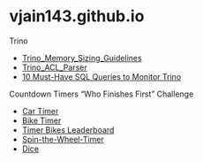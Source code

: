 # vjain143.github.io

Trino
- [Trino_Memory_Sizing_Guidelines](Trino_Memory_Sizing_Guidelines.html)
- [Trino_ACL_Parser](Trino_ACL_Parser.html)
- [10 Must-Have SQL Queries to Monitor Trino](https://medium.com/@vjain143/10-must-have-sql-queries-to-monitor-trino-unlocking-insights-from-the-trino-events-trino-queries-035f0cc27d80)

Countdown Timers “Who Finishes First” Challenge
- [Car Timer](Timer_Cars.html)
- [Bike Timer](Timer_Bikes.html)
- [Timer Bikes Leaderboard](Timer_Bikes_Leaderboard.html)
- [Spin-the-Wheel-Timer](Spin-the-Wheel-Timer.html)
- [Dice](Dice.html)
